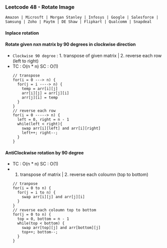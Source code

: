 ### Leetcode 48 - Rotate Image
```Amazon | Microsft | Morgan Stanley | Infosys | Google | Salesforce | Samsung | Zoho | Paytm | DE Shaw | Flipkart | Qualcomm | Snapdeal```
#### Inplace rotation
#### Rotate given nxn matrix by 90 degrees in clockwise direction 
- `Clockwise 90 degree` : 1. transpose of given matrix | 2. reverse each row (left to right)
- TC : O(n * n) SC : O(1)
  ```
  // transpose
  for(i = 0 ---> n) {
    for(j = i ----> n) {
      temp = arr[i][j]
      arr[i][j] = arr[j][i]
      arr[j][i] = temp
    }
  }
  // reverse each row
  for(i = 0 -----> n) {
    left = 0, right = n - 1
    while(left < right){
      swap arr[i][left] and arr[i][right]
      left++; right--;
    }
  }
  ```
#### AntiClockwise rotation by 90 degree
- TC : O(n * n) SC : O(1)
- 1. transpose of matrix | 2. reverse each coloumn (top to bottom)
  ```
  // tranpose
  for(i = 0 to n) {
    for(j = i to n) {
      swap arr[i][j] and arr[j][i]
    }
  }
  // reverse each coloumn top to bottom
  for(j = 0 to n) {
    top = 0, bottom = n - 1
    while(top < bottom) {
      swap arr[top][j] and arr[bottom][j]
      top++; bottom--;
    }
  }
  ```
